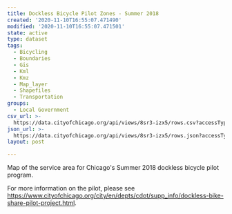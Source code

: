 ```yaml
---
title: Dockless Bicycle Pilot Zones - Summer 2018
created: '2020-11-10T16:55:07.471490'
modified: '2020-11-10T16:55:07.471501'
state: active
type: dataset
tags:
  - Bicycling
  - Boundaries
  - Gis
  - Kml
  - Kmz
  - Map_layer
  - Shapefiles
  - Transportation
groups:
  - Local Government
csv_url: >-
  https://data.cityofchicago.org/api/views/8sr3-izx5/rows.csv?accessType=DOWNLOAD
json_url: >-
  https://data.cityofchicago.org/api/views/8sr3-izx5/rows.json?accessType=DOWNLOAD
layout: post

---
```

Map of the service area for Chicago's Summer 2018 dockless bicycle pilot program.

For more information on the pilot, please see https://www.cityofchicago.org/city/en/depts/cdot/supp_info/dockless-bike-share-pilot-project.html.
